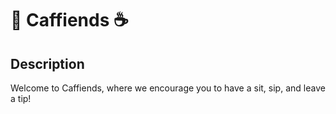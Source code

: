# 🥯 Caffiends ☕

## Description 

Welcome to Caffiends, where we encourage you to have a sit, sip, and leave a tip!

